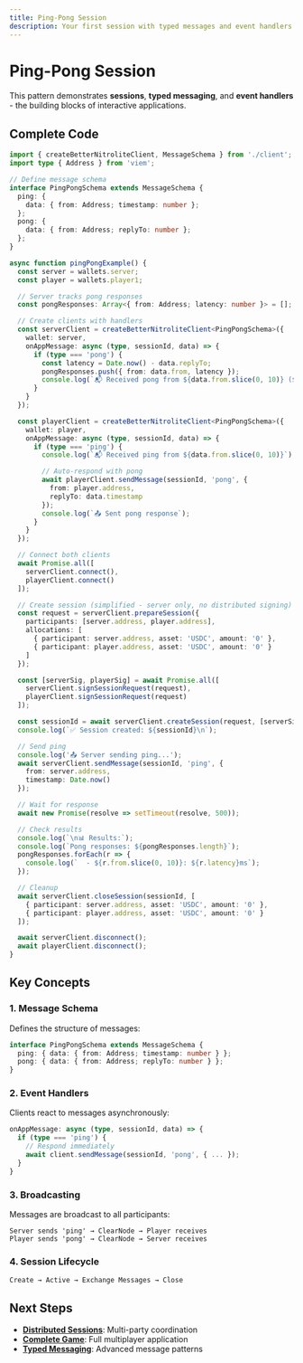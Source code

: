 ```yaml
---
title: Ping-Pong Session
description: Your first session with typed messages and event handlers
---
```


# Ping-Pong Session

This pattern demonstrates **sessions**, **typed messaging**, and **event handlers** - the building blocks of interactive applications.

## Complete Code

```typescript
import { createBetterNitroliteClient, MessageSchema } from './client';
import type { Address } from 'viem';

// Define message schema
interface PingPongSchema extends MessageSchema {
  ping: {
    data: { from: Address; timestamp: number };
  };
  pong: {
    data: { from: Address; replyTo: number };
  };
}

async function pingPongExample() {
  const server = wallets.server;
  const player = wallets.player1;

  // Server tracks pong responses
  const pongResponses: Array<{ from: Address; latency: number }> = [];

  // Create clients with handlers
  const serverClient = createBetterNitroliteClient<PingPongSchema>({
    wallet: server,
    onAppMessage: async (type, sessionId, data) => {
      if (type === 'pong') {
        const latency = Date.now() - data.replyTo;
        pongResponses.push({ from: data.from, latency });
        console.log(`📬 Received pong from ${data.from.slice(0, 10)} (${latency}ms)`);
      }
    }
  });

  const playerClient = createBetterNitroliteClient<PingPongSchema>({
    wallet: player,
    onAppMessage: async (type, sessionId, data) => {
      if (type === 'ping') {
        console.log(`📬 Received ping from ${data.from.slice(0, 10)}`);

        // Auto-respond with pong
        await playerClient.sendMessage(sessionId, 'pong', {
          from: player.address,
          replyTo: data.timestamp
        });
        console.log(`📤 Sent pong response`);
      }
    }
  });

  // Connect both clients
  await Promise.all([
    serverClient.connect(),
    playerClient.connect()
  ]);

  // Create session (simplified - server only, no distributed signing)
  const request = serverClient.prepareSession({
    participants: [server.address, player.address],
    allocations: [
      { participant: server.address, asset: 'USDC', amount: '0' },
      { participant: player.address, asset: 'USDC', amount: '0' }
    ]
  });

  const [serverSig, playerSig] = await Promise.all([
    serverClient.signSessionRequest(request),
    playerClient.signSessionRequest(request)
  ]);

  const sessionId = await serverClient.createSession(request, [serverSig as `0x${string}`, playerSig as `0x${string}`]);
  console.log(`✅ Session created: ${sessionId}\n`);

  // Send ping
  console.log('📤 Server sending ping...');
  await serverClient.sendMessage(sessionId, 'ping', {
    from: server.address,
    timestamp: Date.now()
  });

  // Wait for response
  await new Promise(resolve => setTimeout(resolve, 500));

  // Check results
  console.log(`\n📊 Results:`);
  console.log(`Pong responses: ${pongResponses.length}`);
  pongResponses.forEach(r => {
    console.log(`  - ${r.from.slice(0, 10)}: ${r.latency}ms`);
  });

  // Cleanup
  await serverClient.closeSession(sessionId, [
    { participant: server.address, asset: 'USDC', amount: '0' },
    { participant: player.address, asset: 'USDC', amount: '0' }
  ]);

  await serverClient.disconnect();
  await playerClient.disconnect();
}
```

## Key Concepts

### 1. Message Schema
Defines the structure of messages:
```typescript
interface PingPongSchema extends MessageSchema {
  ping: { data: { from: Address; timestamp: number } };
  pong: { data: { from: Address; replyTo: number } };
}
```

### 2. Event Handlers
Clients react to messages asynchronously:
```typescript
onAppMessage: async (type, sessionId, data) => {
  if (type === 'ping') {
    // Respond immediately
    await client.sendMessage(sessionId, 'pong', { ... });
  }
}
```

### 3. Broadcasting
Messages are broadcast to all participants:
```
Server sends 'ping' → ClearNode → Player receives
Player sends 'pong' → ClearNode → Server receives
```

### 4. Session Lifecycle
```
Create → Active → Exchange Messages → Close
```

## Next Steps

- **[Distributed Sessions](../building-blocks/distributed-sessions)**: Multi-party coordination
- **[Complete Game](./complete-game)**: Full multiplayer application
- **[Typed Messaging](../building-blocks/typed-messaging)**: Advanced message patterns

